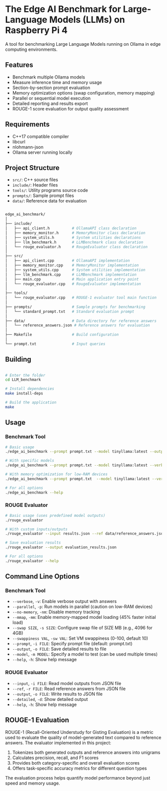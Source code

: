 # The Edge AI Benchmark for Large-Language Models (LLMs) on Raspberry Pi 4 
A tool for benchmarking Large Language Models running on Ollama in edge computing environments.

## Features

- Benchmark multiple Ollama models
- Measure inference time and memory usage
- Section-by-section prompt evaluation
- Memory optimization options (swap configuration, memory mapping)
- Parallel or sequential model execution
- Detailed reporting and results export
- ROUGE-1 score evaluation for output quality assessment

## Requirements

- C++17 compatible compiler
- libcurl
- nlohmann-json
- Ollama server running locally

## Project Structure

- `src/`: C++ source files
- `include/`: Header files
- `tools/`: Utility programs source code
- `prompts/`: Sample prompt files
- `data/`: Reference data for evaluation

```bash

edge_ai_benchmark/
│
├── include/
│   ├── api_client.h          # OllamaAPI class declaration
│   ├── memory_monitor.h      # MemoryMonitor class declaration
│   ├── system_utils.h        # System utilities declarations
│   ├── llm_benchmark.h       # LLMBenchmark class declaration
│   └── rouge_evaluator.h     # RougeEvaluator class declaration
│
├── src/
│   ├── api_client.cpp        # OllamaAPI implementation
│   ├── memory_monitor.cpp    # MemoryMonitor implementation
│   ├── system_utils.cpp      # System utilities implementation
│   ├── llm_benchmark.cpp     # LLMBenchmark implementation
│   ├── main.cpp              # Main application entry point
│   └── rouge_evaluator.cpp   # RougeEvaluator implementation
│
├── tools/
│   └── rouge_evaluator.cpp   # ROUGE-1 evaluator tool main function
│
├── prompts/                  # Sample prompts for benchmarking
│   └── standard_prompt.txt   # Standard evaluation prompt
│
├── data/                     # Data directory for reference answers
│   └── reference_answers.json # Reference answers for evaluation
│
├── Makefile                  # Build configuration
│
└── prompt.txt                # Input queries

```


## Building

```bash

# Enter the folder
cd LLM_benchmark

# Install dependencies
make install-deps

# Build the application
make
```

## Usage

### Benchmark Tool

```bash
# Basic usage
./edge_ai_benchmark --prompt prompt.txt --model tinyllama:latest --output results.json

# With specific models
./edge_ai_benchmark --prompt prompt.txt --model tinyllama:latest --verbose --output results.json

# With memory optimization for low-RAM devices
./edge_ai_benchmark --prompt prompt.txt  --model tinyllama:latest --verbose --swap 4096 --swappiness 10 --mmap --output results.json

# For all options
./edge_ai_benchmark --help
```

### ROUGE Evaluator
```bash
# Basic usage (uses predefined model outputs)
./rouge_evaluator

# With custom inputs/outputs
./rouge_evaluator --input results.json --ref data/reference_answers.json --output evaluation_results.json

# Save evaluation results
./rouge_evaluator --output evaluation_results.json

# For all options
./rouge_evaluator --help
```

## Command Line Options

### Benchmark Tool

- `--verbose`, `-v`: Enable verbose output with answers
- `--parallel`, `-p`: Run models in parallel (caution on low-RAM devices)
- `--no-memory`, `-nm`: Disable memory tracking
- `--mmap`, `-mm`: Enable memory-mapped model loading (45% faster initial load)
- `--swap SIZE`, `-s SIZE`: Configure swap file of SIZE MB (e.g., 4096 for 4GB)
- `--swappiness VAL`, `-sw VAL`: Set VM swappiness (0-100, default 10)
- `--prompt`, `-i FILE`: Specify prompt file (default: prompt.txt)
- `--output`, `-o FILE`: Save detailed results to file
- `--model`, `-m MODEL`: Specify a model to test (can be used multiple times)
- `--help`, `-h`: Show help message

### ROUGE Evaluator

- `--input`, `-i FILE`: Read model outputs from JSON file
- `--ref`, `-r FILE`: Read reference answers from JSON file
- `--output`, `-o FILE`: Write results to JSON file
- `--detailed`, `-d`: Show detailed output
- `--help`, `-h`: Show help message


## ROUGE-1 Evaluation

ROUGE-1 (Recall-Oriented Understudy for Gisting Evaluation) is a metric used to evaluate the quality of model-generated text compared to reference answers. The evaluator implemented in this project:

1. Tokenizes both generated outputs and reference answers into unigrams
2. Calculates precision, recall, and F1 scores
3. Provides both category-specific and overall evaluation scores
4. Offers task-specific accuracy metrics for different question types

The evaluation process helps quantify model performance beyond just speed and memory usage.
